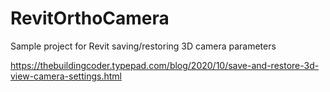 # RevitOrthoCamera
Sample project for Revit saving/restoring 3D camera parameters

https://thebuildingcoder.typepad.com/blog/2020/10/save-and-restore-3d-view-camera-settings.html
